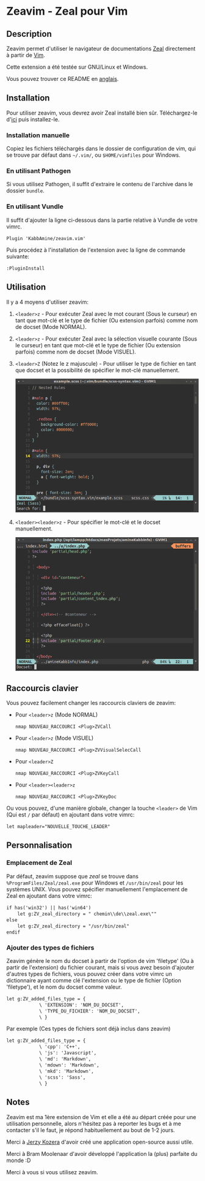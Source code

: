 Zeavim - Zeal pour Vim
=====================

Description
-------------

Zeavim permet d'utiliser le navigateur de documentations [Zeal](http://zealdocs.org) directement &agrave; partir de [Vim](http://vim.org).

Cette extension a &eacute;t&eacute; test&eacute;e sur GNU/Linux et Windows.

Vous pouvez trouver ce README en [anglais](../README.md).


Installation
-------------

Pour utiliser zeavim, vous devrez avoir Zeal install&eacute; bien s&ucirc;r. T&eacute;l&eacute;chargez-le d'[ici](http://zealdocs.org/download.html) puis installez-le.

### Installation manuelle

Copiez les fichiers t&eacute;l&eacute;charg&eacute;s dans le dossier de configuration de vim, qui se trouve par d&eacute;faut dans `~/.vim/`, ou `$HOME/vimfiles` pour Windows.

### En utilisant Pathogen
Si vous utilisez Pathogen, il suffit d'extraire le contenu de l'archive dans le dossier `bundle`.

### En utilisant Vundle
Il suffit d'ajouter la ligne ci-dessous dans la partie relative &agrave; Vundle de votre vimrc.

	Plugin 'KabbAmine/zeavim.vim'

Puis proc&eacute;dez &agrave; l'installation de l'extension avec la ligne de commande suivante:

	:PluginInstall


Utilisation
-----------

Il y a 4 moyens d'utiliser zeavim:

1.	`<leader>z` - Pour ex&eacute;cuter Zeal avec le mot courant (Sous le curseur) en tant que mot-cl&eacute; et le type de fichier (Ou extension parfois) comme nom de docset (Mode NORMAL).
2.	`<leader>z` - Pour ex&eacute;cuter Zeal avec la sélection visuelle courante (Sous le curseur) en tant que mot-cl&eacute; et le type de fichier (Ou extension parfois) comme nom de docset (Mode VISUEL).
3.	`<leader>Z` (Notez le z majuscule) - Pour utiliser le type de fichier en tant que docset et la possibilit&eacute; de sp&eacute;cifier le mot-cl&eacute; manuellement.

	![Zeavim avec &lt;leader&gt;Z](img/leader-Z.jpg)

4.	`<leader><leader>z` - Pour sp&eacute;cifier le mot-cl&eacute; et le docset manuellement.

	![Zeavim avec &lt;leader&gt;&lt;leader&gt;z](img/leader-leader-z.jpg)


Raccourcis clavier
------------------

Vous pouvez facilement changer les raccourcis claviers de zeavim:

-	Pour `<leader>z` (Mode NORMAL)

		nmap NOUVEAU_RACCOURCI <Plug>ZVCall

-	Pour `<leader>z` (Mode VISUEL)

		nmap NOUVEAU_RACCOURCI <Plug>ZVVisualSelecCall

-	Pour `<leader>Z`

		nmap NOUVEAU_RACCOURCI <Plug>ZVKeyCall

-	Pour `<leader><leader>z`

		nmap NOUVEAU_RACCOURCI <Plug>ZVKeyDoc

Ou vous pouvez, d'une mani&egrave;re globale, changer la touche `<leader>` de Vim (Qui est `/` par d&eacute;faut) en ajoutant dans votre vimrc:

	let mapleader="NOUVELLE_TOUCHE_LEADER"


Personnalisation
----------------

### Emplacement de Zeal

Par d&eacute;faut, zeavim suppose que *zeal* se trouve dans `%ProgramFiles/Zeal/zeal.exe` pour Windows et `/usr/bin/zeal` pour les syst&egrave;mes UNIX.
Vous pouvez sp&eacute;cifier manuellement l'emplacement de Zeal en ajoutant dans votre vimrc:

	if has('win32') || has('win64')
		let g:ZV_zeal_directory = " chemin\\de\\zeal.exe\""
	else
		let g:ZV_zeal_directory = "/usr/bin/zeal"
	endif

### Ajouter des types de fichiers

Zeavim g&eacute;n&egrave;re le nom du docset &agrave; partir de l'option de vim 'filetype' (Ou &agrave; partir de l'extension) du fichier courant, mais si vous avez besoin d'ajouter d'autres types de fichiers, vous pouvez cr&eacute;er dans votre vimrc un dictionnaire ayant comme cl&eacute; l'extension ou le type de fichier (Option 'filetype'), et le nom du docset comme valeur.

	let g:ZV_added_files_type = {
				\ 'EXTENSION': 'NOM_DU_DOCSET',
				\ 'TYPE_DU_FICHIER': 'NOM_DU_DOCSET',
				\ }

Par exemple (Ces types de fichiers sont d&eacute;j&agrave; inclus dans zeavim)

	let g:ZV_added_files_type = {
				\ 'cpp': 'C++',
				\ 'js': 'Javascript',
				\ 'md': 'Markdown',
				\ 'mdown': 'Markdown',
				\ 'mkd': 'Markdown',
				\ 'scss': 'Sass',
				\ }


Notes
-----

Zeavim est ma 1&egrave;re extension de Vim et elle a &eacute;t&eacute; au d&eacute;part cr&eacute;&eacute;e pour une utilisation personnelle, alors n'h&eacute;sitez pas &agrave; reporter les bugs et &agrave; me contacter s'il le faut, je r&eacute;pond habituellement au bout de 1-2 jours.

Merci &agrave; [Jerzy Kozera](https://github.com/jkozera) d'avoir cr&eacute;&eacute; une application open-source aussi utile.

Merci &agrave; Bram Moolenaar d'avoir d&eacute;velopp&eacute; l'application la (plus) parfaite du monde :D

Merci &agrave; vous si vous utilisez zeavim.

